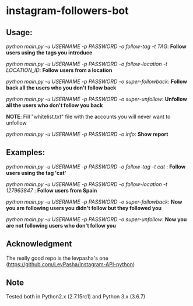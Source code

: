 # instagram-followers-bot


## Usage: 

*python main.py -u USERNAME -p PASSWORD -o follow-tag -t TAG*: **Follow users using the tags you introduce**

*python main.py -u USERNAME -p PASSWORD -o follow-location -t LOCATION_ID*: **Follow users from a location**

*python main.py -u USERNAME -p PASSWORD -o super-followback*: **Follow back all the users who you don't follow back**

*python main.py -u USERNAME -p PASSWORD -o super-unfollow*: **Unfollow all the users who don't follow you back**

**NOTE**: Fill "whitelist.txt" file with the accounts you will never want to unfollow

*python main.py -u USERNAME -p PASSWORD -o info*: **Show report**



## Examples:

*python main.py -u USERNAME -p PASSWORD -o follow-tag -t cat* : **Follow users using the tag 'cat'** 

*python main.py -u USERNAME -p PASSWORD -o follow-location -t 127963847* : **Follow users from Spain** 

*python main.py -u USERNAME -p PASSWORD -o super-followback*: **Now you are following users you didn't follow but they followed you**

*python main.py -u USERNAME -p PASSWORD -o super-unfollow*: **Now you are not following users who don't follow you**



## Acknowledgment

The really good repo is the levpasha's one (https://github.com/LevPasha/Instagram-API-python) 


## Note

Tested both in Python2.x (2.7.15rc1) and Python 3.x (3.6.7)
